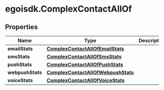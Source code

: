 # egoisdk.ComplexContactAllOf

## Properties

Name | Type | Description | Notes
------------ | ------------- | ------------- | -------------
**emailStats** | [**ComplexContactAllOfEmailStats**](ComplexContactAllOfEmailStats.md) |  | [optional] 
**smsStats** | [**ComplexContactAllOfSmsStats**](ComplexContactAllOfSmsStats.md) |  | [optional] 
**pushStats** | [**ComplexContactAllOfPushStats**](ComplexContactAllOfPushStats.md) |  | [optional] 
**webpushStats** | [**ComplexContactAllOfWebpushStats**](ComplexContactAllOfWebpushStats.md) |  | [optional] 
**voiceStats** | [**ComplexContactAllOfVoiceStats**](ComplexContactAllOfVoiceStats.md) |  | [optional] 



